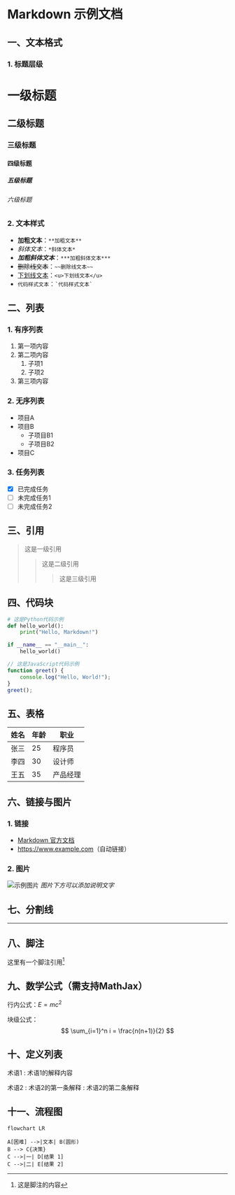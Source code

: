 # Markdown 示例文档

## 一、文本格式

### 1. 标题层级

# 一级标题

## 二级标题

### 三级标题

#### 四级标题

##### 五级标题

###### 六级标题

### 2. 文本样式

- **加粗文本**：`**加粗文本**`
- *斜体文本*：`*斜体文本*`
- ***加粗斜体文本***：`***加粗斜体文本***`
- ~~删除线文本~~：`~~删除线文本~~`
- <u>下划线文本</u>：`<u>下划线文本</u>`
- `代码样式文本`：`` `代码样式文本` ``

## 二、列表

### 1. 有序列表

1. 第一项内容
2. 第二项内容
   1. 子项1
   2. 子项2
3. 第三项内容

### 2. 无序列表

- 项目A
- 项目B
  - 子项目B1
  - 子项目B2
- 项目C

### 3. 任务列表

- [x] 已完成任务
- [ ] 未完成任务1
- [ ] 未完成任务2

## 三、引用

> 这是一级引用
>> 这是二级引用
>>> 这是三级引用

## 四、代码块

```python
# 这是Python代码示例
def hello_world():
    print("Hello, Markdown!")

if __name__ == "__main__":
    hello_world()
```

```javascript
// 这是JavaScript代码示例
function greet() {
    console.log("Hello, World!");
}
greet();
```

## 五、表格

| 姓名 | 年龄 | 职业       |
|------|------|------------|
| 张三 | 25   | 程序员     |
| 李四 | 30   | 设计师     |
| 王五 | 35   | 产品经理   |

## 六、链接与图片

### 1. 链接

- [Markdown 官方文档](https://www.markdownguide.org/)
- <https://www.example.com>（自动链接）

### 2. 图片

![示例图片](https://picsum.photos/200/300)
*图片下方可以添加说明文字*

## 七、分割线

---

## 八、脚注

这里有一个脚注引用[^1]

[^1]: 这是脚注的内容

## 九、数学公式（需支持MathJax）

行内公式：$E=mc^2$

块级公式：
$$
\sum_{i=1}^n i = \frac{n(n+1)}{2}
$$

## 十、定义列表

术语1
: 术语1的解释内容

术语2
: 术语2的第一条解释
: 术语2的第二条解释

## 十一、流程图

```mermaid
flowchart LR

A[困难] -->|文本| B(圆形)
B --> C{决策}
C -->|一| D[结果 1]
C -->|二| E[结果 2]
```
